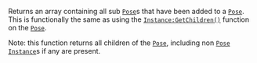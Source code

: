 Returns an array containing all sub [`Pose`](https://create.roblox.com/docs/reference/engine/classes/Pose)s that have been added to
a [`Pose`](https://create.roblox.com/docs/reference/engine/classes/Pose). This is functionally the same as using the
[`Instance:GetChildren()`](https://create.roblox.com/docs/reference/engine/classes/Instance#GetChildren) function on the [`Pose`](https://create.roblox.com/docs/reference/engine/classes/Pose).

Note: this function returns all children of the [`Pose`](https://create.roblox.com/docs/reference/engine/classes/Pose), including
non [`Pose`](https://create.roblox.com/docs/reference/engine/classes/Pose) [`Instance`](https://create.roblox.com/docs/reference/engine/classes/Instance)s if any are present.